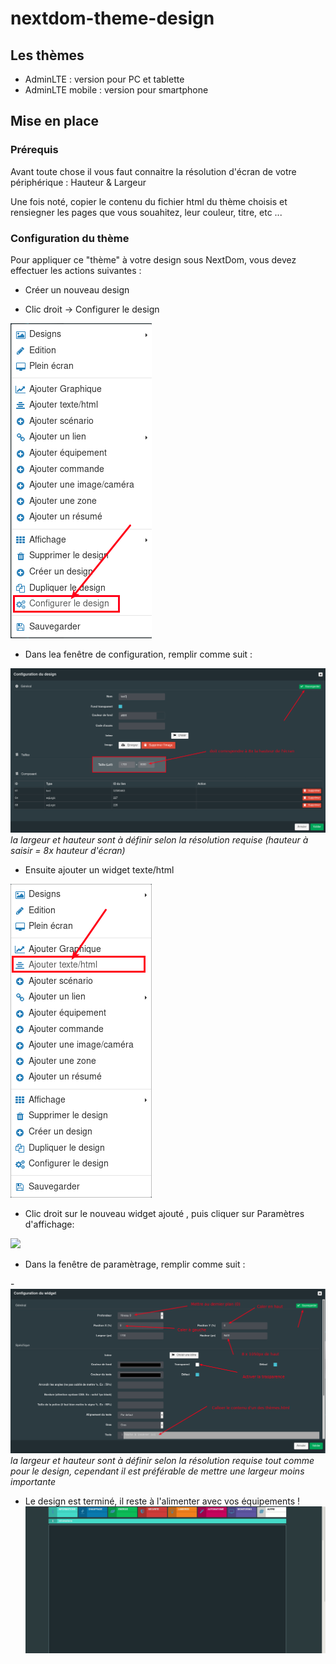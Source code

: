 # nextdom-theme-design

## Les thèmes

- AdminLTE : version pour PC et tablette
- AdminLTE mobile : version pour smartphone

## Mise en place

### Prérequis

Avant toute chose il vous faut connaitre la résolution d'écran de votre périphérique : Hauteur & Largeur

Une fois noté, copier le contenu du fichier html du thème choisis et rensiegner les pages que vous souahitez, leur couleur, titre, etc ...

### Configuration du thème

Pour appliquer ce "thème" à votre design sous NextDom, vous devez effectuer les actions suivantes :

- Créer un nouveau design

- Clic droit -> Configurer  le design

![](doc/images/configurer_design.png)

- Dans lea fenêtre de configuration, remplir comme suit :

![](doc/images/configuration_design.png)
*la largeur et hauteur sont à définir selon la résolution requise (hauteur à saisir = 8x hauteur d'écran)*

- Ensuite ajouter un widget texte/html

![](doc/images/ajouter_widget_text_html.png)

- Clic droit sur le nouveau widget ajouté , puis cliquer sur Paramètres d'affichage:

![](doc/images/paramètre_widget_text_html.png)

- Dans la fenêtre de paramètrage, remplir comme suit :

-![](doc/images/edition_widget_text_html.png)
*la largeur et hauteur sont à définir selon la résolution requise tout comme pour le design, cependant il est préférable de mettre une largeur moins importante*

- Le design est terminé, il reste à l'alimenter avec vos équipements !
![](doc/images/theme_adminLTE.gif)